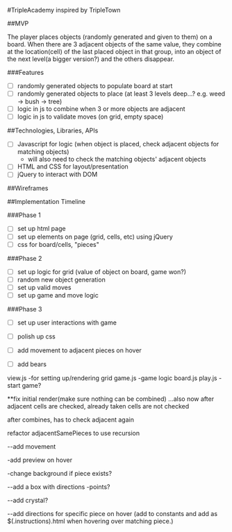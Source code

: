 #TripleAcademy
inspired by TripleTown

##MVP

The player places objects (randomly generated and given to them) on a board.
When there are 3 adjacent objects of the same value, they combine at the
location(cell) of the last placed object in that group, into an object of the next
level(a bigger version?) and the others disappear.

###Features

- [ ] randomly generated objects to populate board at start
- [ ] randomly generated objects to place (at least 3 levels deep...? e.g. weed -> bush -> tree)
- [ ] logic in js to combine when 3 or more objects are adjacent
- [ ] logic in js to validate moves (on grid, empty space)

##Technologies, Libraries, APIs

- [ ] Javascript for logic (when object is placed, check adjacent objects for matching objects)
  - will also need to check the matching objects' adjacent objects
- [ ] HTML and CSS for layout/presentation
- [ ] jQuery to interact with DOM

##Wireframes

##Implementation Timeline

###Phase 1
- [ ] set up html page
- [ ] set up elements on page (grid, cells, etc) using jQuery
- [ ] css for board/cells, "pieces"

###Phase 2
- [ ] set up logic for grid (value of object on board, game won?)
- [ ] random new object generation
- [ ] set up valid moves
- [ ] set up game and move logic

###Phase 3
- [ ] set up user interactions with game
- [ ] polish up css
- [ ] add movement to adjacent pieces on hover
- [ ] add bears


view.js
-for setting up/rendering grid
game.js
-game logic
board.js
play.js
-start game?


**fix initial render(make sure nothing can be combined)
...also now after adjacent cells are checked, already taken cells are not checked

after combines, has to check adjacent again

refactor adjacentSamePieces to use recursion

--add movement

-add preview on hover

-change background if piece exists?

--add a box with directions
-points?

--add crystal?

--add directions for specific piece on hover
(add to constants and add as $(.instructions).html when hovering over matching piece.)
